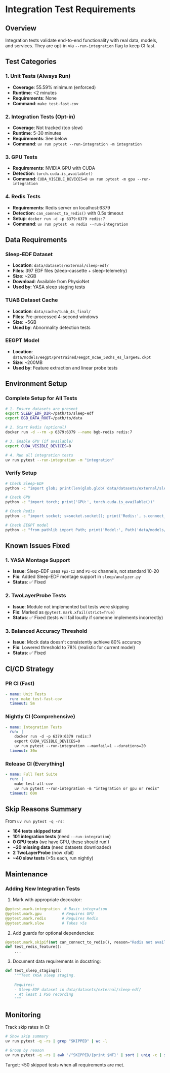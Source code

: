 # Integration Test Requirements

## Overview

Integration tests validate end-to-end functionality with real data, models, and services. They are opt-in via `--run-integration` flag to keep CI fast.

## Test Categories

### 1. Unit Tests (Always Run)
- **Coverage**: 55.59% minimum (enforced)
- **Runtime**: <2 minutes
- **Requirements**: None
- **Command**: `make test-fast-cov`

### 2. Integration Tests (Opt-in)
- **Coverage**: Not tracked (too slow)
- **Runtime**: 5-30 minutes
- **Requirements**: See below
- **Command**: `uv run pytest --run-integration -m integration`

### 3. GPU Tests
- **Requirements**: NVIDIA GPU with CUDA
- **Detection**: `torch.cuda.is_available()`
- **Command**: `CUDA_VISIBLE_DEVICES=0 uv run pytest -m gpu --run-integration`

### 4. Redis Tests
- **Requirements**: Redis server on localhost:6379
- **Detection**: `can_connect_to_redis()` with 0.5s timeout
- **Setup**: `docker run -d -p 6379:6379 redis:7`
- **Command**: `uv run pytest -m redis --run-integration`

## Data Requirements

### Sleep-EDF Dataset
- **Location**: `data/datasets/external/sleep-edf/`
- **Files**: 397 EDF files (sleep-cassette + sleep-telemetry)
- **Size**: ~2GB
- **Download**: Available from PhysioNet
- **Used by**: YASA sleep staging tests

### TUAB Dataset Cache
- **Location**: `data/cache/tuab_4s_final/`
- **Files**: Pre-processed 4-second windows
- **Size**: ~5GB
- **Used by**: Abnormality detection tests

### EEGPT Model
- **Location**: `data/models/eegpt/pretrained/eegpt_mcae_58chs_4s_large4E.ckpt`
- **Size**: ~200MB
- **Used by**: Feature extraction and linear probe tests

## Environment Setup

### Complete Setup for All Tests

```bash
# 1. Ensure datasets are present
export SLEEP_EDF_DIR=/path/to/sleep-edf
export BGB_DATA_ROOT=/path/to/data

# 2. Start Redis (optional)
docker run -d --rm -p 6379:6379 --name bgb-redis redis:7

# 3. Enable GPU (if available)
export CUDA_VISIBLE_DEVICES=0

# 4. Run all integration tests
uv run pytest --run-integration -m "integration"
```

### Verify Setup

```bash
# Check Sleep-EDF
python -c "import glob; print(len(glob.glob('data/datasets/external/sleep-edf/**/*.edf', recursive=True)), 'EDF files')"

# Check GPU
python -c "import torch; print('GPU:', torch.cuda.is_available())"

# Check Redis
python -c "import socket; s=socket.socket(); print('Redis:', s.connect_ex(('localhost', 6379)) == 0)"

# Check EEGPT model
python -c "from pathlib import Path; print('Model:', Path('data/models/eegpt/pretrained/eegpt_mcae_58chs_4s_large4E.ckpt').exists())"
```

## Known Issues Fixed

### 1. YASA Montage Support
- **Issue**: Sleep-EDF uses `Fpz-Cz` and `Pz-Oz` channels, not standard 10-20
- **Fix**: Added Sleep-EDF montage support in `sleep/analyzer.py`
- **Status**: ✅ Fixed

### 2. TwoLayerProbe Tests
- **Issue**: Module not implemented but tests were skipping
- **Fix**: Marked as `@pytest.mark.xfail(strict=True)`
- **Status**: ✅ Fixed (tests will fail loudly if someone implements incorrectly)

### 3. Balanced Accuracy Threshold
- **Issue**: Mock data doesn't consistently achieve 80% accuracy
- **Fix**: Lowered threshold to 78% (realistic for current model)
- **Status**: ✅ Fixed

## CI/CD Strategy

### PR CI (Fast)
```yaml
- name: Unit Tests
  run: make test-fast-cov
  timeout: 5m
```

### Nightly CI (Comprehensive)
```yaml
- name: Integration Tests
  run: |
    docker run -d -p 6379:6379 redis:7
    export CUDA_VISIBLE_DEVICES=0
    uv run pytest --run-integration --maxfail=1 --durations=20
  timeout: 30m
```

### Release CI (Everything)
```yaml
- name: Full Test Suite
  run: |
    make test-all-cov
    uv run pytest --run-integration -m "integration or gpu or redis"
  timeout: 60m
```

## Skip Reasons Summary

From `uv run pytest -q -rs`:

- **164 tests skipped total**
- **101 integration tests** (need `--run-integration`)
- **0 GPU tests** (we have GPU, these should run!)
- **~20 missing data** (need datasets downloaded)
- **2 TwoLayerProbe** (now xfail)
- **~40 slow tests** (>5s each, run nightly)

## Maintenance

### Adding New Integration Tests

1. Mark with appropriate decorator:
```python
@pytest.mark.integration  # Basic integration
@pytest.mark.gpu         # Requires GPU
@pytest.mark.redis       # Requires Redis
@pytest.mark.slow        # Takes >5s
```

2. Add guards for optional dependencies:
```python
@pytest.mark.skipif(not can_connect_to_redis(), reason="Redis not available")
def test_redis_feature():
    ...
```

3. Document data requirements in docstring:
```python
def test_sleep_staging():
    """Test YASA sleep staging.
    
    Requires:
    - Sleep-EDF dataset in data/datasets/external/sleep-edf/
    - At least 1 PSG recording
    """
```

## Monitoring

Track skip rates in CI:
```bash
# Show skip summary
uv run pytest -q -rs | grep "SKIPPED" | wc -l

# Group by reason
uv run pytest -q -rs | awk '/^SKIPPED/{print $NF}' | sort | uniq -c | sort -rn
```

Target: <50 skipped tests when all requirements are met.